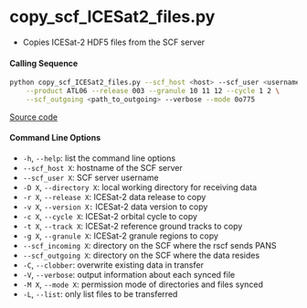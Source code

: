 copy_scf_ICESat2_files.py
=========================

- Copies ICESat-2 HDF5 files from the SCF server

#### Calling Sequence
```bash
python copy_scf_ICESat2_files.py --scf_host <host> --scf_user <username> \
	--product ATL06 --release 003 --granule 10 11 12 --cycle 1 2 \
	--scf_outgoing <path_to_outgoing> --verbose --mode 0o775
```
[Source code](https://github.com/tsutterley/read-ICESat-2/blob/main/scripts/copy_scf_ICESat2_files.py)

#### Command Line Options
- `-h`, `--help`: list the command line options
- `--scf_host X`: hostname of the SCF server
- `--scf_user X`: SCF server username
- `-D X`, `--directory X`: local working directory for receiving data
- `-r X`, `--release X`: ICESat-2 data release to copy
- `-v X`, `--version X:` ICESat-2 data version to copy
- `-c X`, `--cycle X`: ICESat-2 orbital cycle to copy
- `-t X`, `--track X`: ICESat-2 reference ground tracks to copy
- `-g X`, `--granule X`: ICESat-2 granule regions to copy
- `--scf_incoming X`: directory on the SCF where the rscf sends PANS
- `--scf_outgoing X`: directory on the SCF where the data resides
- `-C`, `--clobber`: overwrite existing data in transfer
- `-V`, `--verbose`: output information about each synced file
- `-M X`, `--mode X`: permission mode of directories and files synced
- `-L`, `--list`: only list files to be transferred
